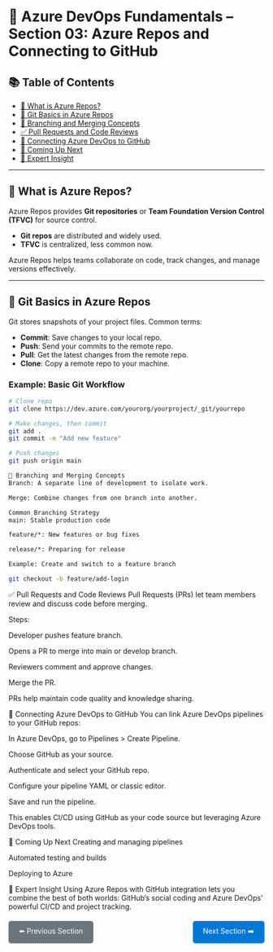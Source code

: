 # 📘 Azure DevOps Fundamentals – Section 03: Azure Repos and Connecting to GitHub

## 📚 Table of Contents
- [📂 What is Azure Repos?](#-what-is-azure-repos)
- [🌲 Git Basics in Azure Repos](#-git-basics-in-azure-repos)
- [🔀 Branching and Merging Concepts](#-branching-and-merging-concepts)
- [✅ Pull Requests and Code Reviews](#-pull-requests-and-code-reviews)
- [🔗 Connecting Azure DevOps to GitHub](#-connecting-azure-devops-to-github)
- [🧭 Coming Up Next](#-coming-up-next)
- [🧠 Expert Insight](#-expert-insight)

---

## 📂 What is Azure Repos?

Azure Repos provides **Git repositories** or **Team Foundation Version Control (TFVC)** for source control.

- **Git repos** are distributed and widely used.
- **TFVC** is centralized, less common now.

Azure Repos helps teams collaborate on code, track changes, and manage versions effectively.

---

## 🌲 Git Basics in Azure Repos

Git stores snapshots of your project files. Common terms:

- **Commit**: Save changes to your local repo.
- **Push**: Send your commits to the remote repo.
- **Pull**: Get the latest changes from the remote repo.
- **Clone**: Copy a remote repo to your machine.

### Example: Basic Git Workflow

```bash
# Clone repo
git clone https://dev.azure.com/yourorg/yourproject/_git/yourrepo

# Make changes, then commit
git add .
git commit -m "Add new feature"

# Push changes
git push origin main

🔀 Branching and Merging Concepts
Branch: A separate line of development to isolate work.

Merge: Combine changes from one branch into another.

Common Branching Strategy
main: Stable production code

feature/*: New features or bug fixes

release/*: Preparing for release

Example: Create and switch to a feature branch

git checkout -b feature/add-login

```
✅ Pull Requests and Code Reviews
Pull Requests (PRs) let team members review and discuss code before merging.

Steps:

Developer pushes feature branch.

Opens a PR to merge into main or develop branch.

Reviewers comment and approve changes.

Merge the PR.

PRs help maintain code quality and knowledge sharing.

🔗 Connecting Azure DevOps to GitHub
You can link Azure DevOps pipelines to your GitHub repos:

In Azure DevOps, go to Pipelines > Create Pipeline.

Choose GitHub as your source.

Authenticate and select your GitHub repo.

Configure your pipeline YAML or classic editor.

Save and run the pipeline.

This enables CI/CD using GitHub as your code source but leveraging Azure DevOps tools.

🧭 Coming Up Next
Creating and managing pipelines

Automated testing and builds

Deploying to Azure

🧠 Expert Insight
Using Azure Repos with GitHub integration lets you combine the best of both worlds: GitHub’s social coding and Azure DevOps’ powerful CI/CD and project tracking.

<div style="display: flex; justify-content: space-between; margin-top: 20px;"> <a href="Section_02_Azure_Boards.md" style="background-color: #6c757d; color: white; padding: 10px 20px; text-decoration: none; border-radius: 5px;">⬅️ Previous Section</a> <a href="Section_04_Pipelines.md" style="background-color: #0078d4; color: white; padding: 10px 20px; text-decoration: none; border-radius: 5px;">Next Section ➡️</a> </div>
